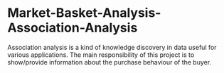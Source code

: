 # Market-Basket-Analysis-Association-Analysis
Association analysis is a kind of knowledge discovery in data useful for various applications. The main responsibility of this project is to show/provide information about the purchase behaviour of the buyer.
